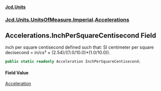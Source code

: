 #### [Jcd.Units](index.md 'index')
### [Jcd.Units.UnitsOfMeasure.Imperial](Jcd.Units.UnitsOfMeasure.Imperial.md 'Jcd.Units.UnitsOfMeasure.Imperial').[Accelerations](Accelerations.md 'Jcd.Units.UnitsOfMeasure.Imperial.Accelerations')

## Accelerations.InchPerSquareCentisecond Field

inch per square centisecond defined such that: SI centimeter per square decisecond = in/cs² ×
(2.54)/((1.0/10.0)*(1.0/10.0)).

```csharp
public static readonly Acceleration InchPerSquareCentisecond;
```

#### Field Value
[Acceleration](Acceleration.md 'Jcd.Units.UnitTypes.Acceleration')